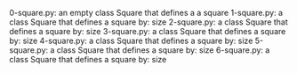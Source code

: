 0-square.py: an empty class Square that defines a a square
1-square.py: a class Square that defines a square by: size
2-square.py: a class Square that defines a square by: size
3-square.py: a class Square that defines a square by: size
4-square.py: a class Square that defines a square by: size
5-square.py: a class Square that defines a square by: size
6-square.py: a class Square that defines a square by: size

